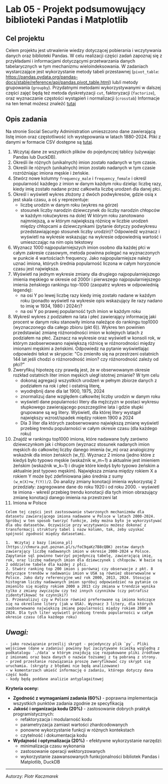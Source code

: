 # Lab 05 - Projekt podsumowujący biblioteki Pandas i Matplotlib

## Cel projektu
Celem projektu jest utrwalenie wiedzy dotyczącej pobierania i wczytywania danych oraz biblioteki Pandas.
W celu realizacji części zadań zapoznaj się z przykładami i informacjami dotyczącymi przetwarzania danych tabelarycznych w tym mechanizmu wieloindeksowania. W zadaniach wystarczające jest wykorzystanie metody tabeli przestawnej (`pivot_table`: https://pandas.pydata.org/pandas-docs/stable/reference/api/pandas.pivot_table.html) lub/i metody grupowania (`groupby`). Przydatnymi metodami wykorzystywanymi w dalszej części zajęć będą też metoda dyskretyzacji `cut`, faktoryzacji (`factorize`), oraz wyznaczanie częstości wystąpień i normalizacji (`crosstab`)
Informacje na ten temat możesz znaleźć [tutaj](https://pandas.pydata.org/pandas-docs/stable/user_guide/reshaping.html)

## Opis zadania
Na stronie Social Security Administration umieszczono dane zawierającą listę imion oraz częstotliwość ich występowania w latach 1880-2024. Pliki z danymi w formacie CSV dostępne są [tutaj](https://www.ssa.gov/oact/babynames/names.zip).

1. Wczytaj dane ze wszystkich plików do pojedynczej tablicy (używając Pandas lub DuckDB).
2. Określi ile różnych (unikalnych) imion zostało nadanych w tym czasie.
3. Określi ile różnych (unikalnych) imion zostało nadanych w tym czasie rozróżniając imiona męskie i żeńskie.
4. Stwórz nowe kolumny `frequency_male` i `frequency_female` i określ popularność każdego z imion w danym każdym roku dzieląc liczbę razy, kiedy imię zostało nadane przez całkowita liczbę urodzeń dla danej płci.  
5. Określ i wyświetl wykres złożony z dwóch podwykresów, gdzie osią x jest skala czasu, a oś y reprezentuje:
   - liczbę urodzin w danym roku (wykres na górze)
   - stosunek liczby narodzin dziewczynek do liczby narodzin chłopców w każdym roku(wykres na dole)
W którym roku zanotowano najmniejszą, a w którym największą różnicę w liczbie urodzeń między chłopcami a dziewczynkami (pytanie dotyczy podwykresu przedstawiającego stosunek liczby urodzin)? Odpowiedź wyznacz i  wyświetl  na wykresie wskazując na wykresie odpowiednią wartość i umieszczając na nim opis tekstowy
6. Wyznacz 1000 najpopularniejszych imion osobno dla każdej płci w całym zakresie czasowym, metoda powinna polegać na wyznaczonych w punkcie 4 wartościach frequency. Jako najpopularniejsze należy uznać imiona, których średnia popularność liczona w całym horyzoncie czasu jest największa.
7. Wyświetl na jednym wykresie zmiany dla drugiego najpopularniejszego imienia męskiego w okresie od 2000r i  pierwszego najpopularniejszego imienia żeńskiego rankingu top-1000 (zaopatrz wykres w odpowiednią legendę):
    - na osi Y po lewej liczbę razy kiedy imię zostało nadane w każdym roku (ponadto wyświetl na wykresie opis wskazujący  ile razy nadano to imię w 1934, 1980 i 2024r)?
    - na osi Y po prawej popularność tych imion w każdym roku 
8. Wykreśl wykres z podziałem na lata i płeć zawierający informację jaki procent w danym roku stanowiły imiona należące do rankingu top1000 (wyznaczonego dla całego zbioru (pkt 6)). Wykres ten powinien przedstawiać zmianę różnorodności imion w kolejnych latach z podziałem na płeć. Zaznacz na wykresie oraz wyświetl w konsoli rok, w którym zaobserwowano największą różnicę w różnorodności między imionami męskimi a żeńskimi. Odpowiedz na pytanie wyświetlając odpowiedni tekst w skrypcie: "Co zmieniło się na przestrzeni ostatnich 144 lat jeśli chodzi o różnorodność imion? czy różnorodność zależy od płci?"
9. Zweryfikuj hipotezę czy prawdą jest, że w obserwowanym okresie rozkład ostatnich liter imion męskich uległ istotnej zmianie? W tym celu 
    - dokonaj agregacji wszystkich urodzeń w pełnym zbiorze danych z podziałem na rok i płeć i ostatnią literę,
    - wyodrębnij dane dla lat 1900, 1975, 2024
    - znormalizuj dane względem całkowitej liczby urodzin w danym roku
    - wyświetl dane popularności litery dla mężczyzn w postaci wykresu słupkowego zawierającego poszczególne lata i gdzie słupki grupowane są wg litery. Wyświetl, dla której litery wystąpił największy wzrost/spadek między rokiem 1900 a 2024
    - Dla 3 liter dla których zaobserwowano największą zmianę wyświetl przebieg trendu popularności w całym okresie  czasu (dla każdego roku)
10.   Znajdź w rankingu top1000 imiona, które nadawane były zarówno dziewczynkom jak i chłopcom (wyznacz stosunek nadanych imion męskich  do całkowitej liczby danego imienia (w_m) oraz analogiczny wskaźnik dla imion żeńskich (w_f)). Wyznacz 2 imiona (jedno które z kiedyś było typowo męskie (wskaźnik w_m~1) a aktualnie jest imieniem żeńskim (wskaźnik w_k~1) i drugie które kiedyś było typowo żeńskim a aktualnie jest typowo męskim). Największa zmiana między rokiem X a rokiem Y może być zdefiniowana jako średnia z sumy `(w_m(X)+w_f(Y))/2`. Do analizy zmiany konotacji imienia wykorzystaj 2 przedziały: zagregowane dane do roku 1920 i od roku 2000. 
     - wyświetl te imiona
     - wkreśl przebieg trendu konotacji dla tych imion obrazujący zmianę konotacji danego imienia na przestrzeni lat
11.  Imiona w Polsce
    
    Celem tej części jest zastosowanie stworzonych mechanizmów dla datasetu zawierającego imiona nadawane w Polsce w latach 2000-2024. Spróbuj w ten sposob tworzyć funkcje, żeby można było je wykorzystywać dla obu datasetów. Oczywiście przy wczytywaniu możesz dokonać z transformacji struktury tabel i nazw kolumn, tak, żeby uzyskać spójność zgodność między datasetami.

    1.  Wczytaj z bazy [imiona_pl](https://chmura.put.poznan.pl/s/foC9qaKz7B8cQBK) zestaw danych zawierający liczbę nadawanych imion w okresie 2000-2024 w Polsce. Zapytanie sql powinno tworzyć pojedynczą tabelę, zawierającą imię, rok, oraz liczbę nadanych imion dla dziewczynek i chłopców. W bazie są 2 oddzielne tabele dla każdej z płci.
    2. Stwórz ranking top 200 imion i porównaj czy obserwacje z pkt. 8 dotyczące trendów w nadawaniu imion w USA są również obserwowalne w Polsce. Jako daty referencyjne weź rok 2000, 2013, 2024. Stosując histogram liczby nadawanych imion spróbuj odpowiedzieć na pytanie co zmieniło się między rokiem 2000 a 2013 czy zmiana w trendzie wynika tylko z zmiany zwyczajów czy też innych czynników (czy potrafisz zidentyfikować te czynniki?)
    3. Przeanalizuj czy w Polsce również preferowane są imiona kończące się na określone litery (jak w USA). Wyznacz 3 litery, dla których zaobserwowano największą zmianę popularności między rokiem 2000 a 2024. Dla tych liter wyświetl przebieg trendu popularności w całym okresie czasu (dla każdego roku)
    

## *Uwagi:*
    - jako rozwiązanie prześlij skrypt - pojedynczy plik `py`. Pliki wejściowe (dane w zadaniu) powinny być zaczytywane ścieżką względną z podkatalogu `./data` w którym znajdują się rozpakowane pliki źródłowe z imionami oraz baza danych o nazwie tożsamej z tą pobraną z strony. 
    - przed przesłanie rozwiązania proszę zweryfikować czy skrypt się uruchamia. (skrypty z błędami nie będą analizowane)
    - w komentarzach umieść informację o zadaniu, którego dotyczy dana część kodu
    - kody będą poddane analizie antyplagaitowej

**Kryteria oceny:**

- **Zgodność z wymaganiami zadania (60%)** - poprawna implementacja wszystkich punktów zadania zgodnie ze specyfikacją
- **Jakość i organizacja kodu (20%)** - zastosowanie dobrych praktyk programistycznych:
  - refaktoryzacja i modularność kodu
  - parametryzacja zamiast wartości zhardcodowanych
  - ponowne wykorzystanie funkcji w różnych kontekstach
  - czytelność i dokumentacja kodu
- **Wydajność i optymalizacja (20%)** - efektywne wykorzystanie narzędzi:
  - minimalizacja czasu wykonania
  - zastosowanie operacji wektoryzowanych
  - wykorzystanie zaawansowanych funkcjonalności bibliotek Pandas i Matplotlib, DuckDB

---
Autorzy: *Piotr Kaczmarek* 
